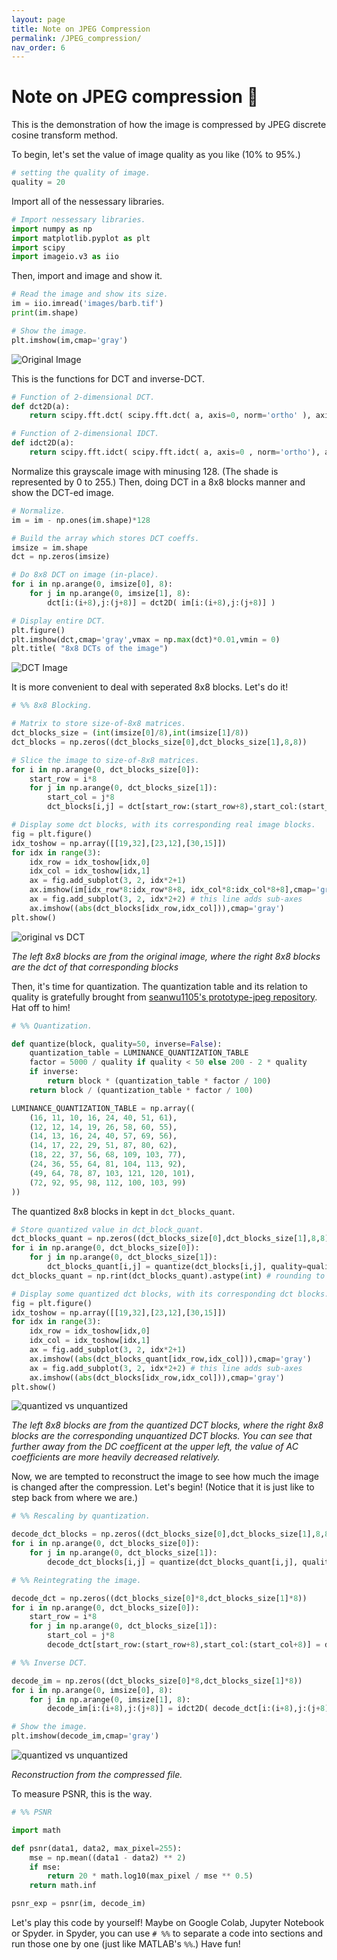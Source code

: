 ```yaml
---
layout: page
title: Note on JPEG Compression
permalink: /JPEG_compression/
nav_order: 6
---
```


# Note on JPEG compression :maple_leaf:

This is the demonstration of how the image is compressed by JPEG discrete cosine transform method.

To begin, let's set the value of image quality as you like (10% to 95%.)

```python
# setting the quality of image.
quality = 20
```

Import all of the nessessary libraries.

```python
# Import nessessary libraries.
import numpy as np
import matplotlib.pyplot as plt
import scipy
import imageio.v3 as iio
```

Then, import and image and show it.

```python
# Read the image and show its size.
im = iio.imread('images/barb.tif')
print(im.shape)  

# Show the image.
plt.imshow(im,cmap='gray')
```

![Original Image](/jpeg_compression_images/barb_original.png)

This is the functions for DCT and inverse-DCT.

```python
# Function of 2-dimensional DCT.
def dct2D(a):
    return scipy.fft.dct( scipy.fft.dct( a, axis=0, norm='ortho' ), axis=1, norm='ortho' )

# Function of 2-dimensional IDCT.
def idct2D(a):
    return scipy.fft.idct( scipy.fft.idct( a, axis=0 , norm='ortho'), axis=1 , norm='ortho')
```

Normalize this grayscale image with minusing 128. (The shade is represented by 0 to 255.) Then, doing DCT in a 8x8 blocks manner and show the DCT-ed image.

```python
# Normalize.
im = im - np.ones(im.shape)*128

# Build the array which stores DCT coeffs.
imsize = im.shape
dct = np.zeros(imsize)

# Do 8x8 DCT on image (in-place).
for i in np.arange(0, imsize[0], 8):
    for j in np.arange(0, imsize[1], 8):
        dct[i:(i+8),j:(j+8)] = dct2D( im[i:(i+8),j:(j+8)] )

# Display entire DCT.
plt.figure()
plt.imshow(dct,cmap='gray',vmax = np.max(dct)*0.01,vmin = 0)
plt.title( "8x8 DCTs of the image")
```

![DCT Image](/jpeg_compression_images/barb_dct.png)

It is more convenient to deal with seperated 8x8 blocks. Let's do it!

```python
# %% 8x8 Blocking.

# Matrix to store size-of-8x8 matrices.
dct_blocks_size = (int(imsize[0]/8),int(imsize[1]/8))
dct_blocks = np.zeros((dct_blocks_size[0],dct_blocks_size[1],8,8))

# Slice the image to size-of-8x8 matrices.
for i in np.arange(0, dct_blocks_size[0]):
    start_row = i*8
    for j in np.arange(0, dct_blocks_size[1]):
        start_col = j*8
        dct_blocks[i,j] = dct[start_row:(start_row+8),start_col:(start_col+8)]

# Display some dct blocks, with its corresponding real image blocks. 
fig = plt.figure()
idx_toshow = np.array([[19,32],[23,12],[30,15]])
for idx in range(3):
    idx_row = idx_toshow[idx,0]
    idx_col = idx_toshow[idx,1]
    ax = fig.add_subplot(3, 2, idx*2+1)
    ax.imshow(im[idx_row*8:idx_row*8+8, idx_col*8:idx_col*8+8],cmap='gray')
    ax = fig.add_subplot(3, 2, idx*2+2) # this line adds sub-axes
    ax.imshow((abs(dct_blocks[idx_row,idx_col])),cmap='gray')
plt.show()
```

![original vs DCT](/jpeg_compression_images/original_vs_dct.png)

*The left 8x8 blocks are from the original image, where the right 8x8 blocks are the dct of that corresponding blocks*

Then, it's time for quantization. The quantization table and its relation to quality is gratefully brought from [seanwu1105's prototype-jpeg repository](https://github.com/seanwu1105/prototype-jpeg/). Hat off to him!

```python
# %% Quantization.

def quantize(block, quality=50, inverse=False):
    quantization_table = LUMINANCE_QUANTIZATION_TABLE
    factor = 5000 / quality if quality < 50 else 200 - 2 * quality
    if inverse:
        return block * (quantization_table * factor / 100)
    return block / (quantization_table * factor / 100)

LUMINANCE_QUANTIZATION_TABLE = np.array((
    (16, 11, 10, 16, 24, 40, 51, 61),
    (12, 12, 14, 19, 26, 58, 60, 55),
    (14, 13, 16, 24, 40, 57, 69, 56),
    (14, 17, 22, 29, 51, 87, 80, 62),
    (18, 22, 37, 56, 68, 109, 103, 77),
    (24, 36, 55, 64, 81, 104, 113, 92),
    (49, 64, 78, 87, 103, 121, 120, 101),
    (72, 92, 95, 98, 112, 100, 103, 99)
))
```

The quantized 8x8 blocks in kept in `dct_blocks_quant`.

```python
# Store quantized value in dct_block_quant.
dct_blocks_quant = np.zeros((dct_blocks_size[0],dct_blocks_size[1],8,8))
for i in np.arange(0, dct_blocks_size[0]):
    for j in np.arange(0, dct_blocks_size[1]):
        dct_blocks_quant[i,j] = quantize(dct_blocks[i,j], quality=quality)
dct_blocks_quant = np.rint(dct_blocks_quant).astype(int) # rounding to integer.

# Display some quantized dct blocks, with its corresponding dct blocks. 
fig = plt.figure()
idx_toshow = np.array([[19,32],[23,12],[30,15]])
for idx in range(3):
    idx_row = idx_toshow[idx,0]
    idx_col = idx_toshow[idx,1]
    ax = fig.add_subplot(3, 2, idx*2+1)
    ax.imshow((abs(dct_blocks_quant[idx_row,idx_col])),cmap='gray')
    ax = fig.add_subplot(3, 2, idx*2+2) # this line adds sub-axes
    ax.imshow((abs(dct_blocks[idx_row,idx_col])),cmap='gray')
plt.show()
```

![quantized vs unquantized](/jpeg_compression_images/quantized_vs_unquantized.png)

*The left 8x8 blocks are from the quantized DCT blocks, where the right 8x8 blocks are the corresponding unquantized DCT blocks. You can see that further away from the DC coefficent at the upper left, the value of AC coefficients are more heavily decreased relatively.*

Now, we are tempted to reconstruct the image to see how much the image is changed after the compression. Let's begin! (Notice that it is just like to step back from where we are.)

```python
# %% Rescaling by quantization.

decode_dct_blocks = np.zeros((dct_blocks_size[0],dct_blocks_size[1],8,8)).astype(int)
for i in np.arange(0, dct_blocks_size[0]):
    for j in np.arange(0, dct_blocks_size[1]):
        decode_dct_blocks[i,j] = quantize(dct_blocks_quant[i,j], quality=quality, inverse=True)

# %% Reintegrating the image.

decode_dct = np.zeros((dct_blocks_size[0]*8,dct_blocks_size[1]*8))
for i in np.arange(0, dct_blocks_size[0]):
    start_row = i*8
    for j in np.arange(0, dct_blocks_size[1]):
        start_col = j*8
        decode_dct[start_row:(start_row+8),start_col:(start_col+8)] = decode_dct_blocks[i,j]

# %% Inverse DCT.

decode_im = np.zeros((dct_blocks_size[0]*8,dct_blocks_size[1]*8))
for i in np.arange(0, imsize[0], 8):
    for j in np.arange(0, imsize[1], 8):
        decode_im[i:(i+8),j:(j+8)] = idct2D( decode_dct[i:(i+8),j:(j+8)] )

# Show the image.
plt.imshow(decode_im,cmap='gray')
```

![quantized vs unquantized](/jpeg_compression_images/barb_compressed.png)

*Reconstruction from the compressed file.*

To measure PSNR, this is the way.

```python
# %% PSNR

import math

def psnr(data1, data2, max_pixel=255):
    mse = np.mean((data1 - data2) ** 2)
    if mse:
        return 20 * math.log10(max_pixel / mse ** 0.5)
    return math.inf

psnr_exp = psnr(im, decode_im)
```

Let's play this code by yourself! Maybe on Google Colab, Jupyter Notebook or Spyder. in Spyder, you can use `# %%` to separate a code into sections and run those one by one (just like MATLAB's `%%`.) Have fun!
